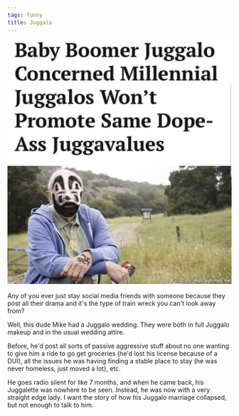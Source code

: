 ```yaml
---
tags: funny
title: Juggalo
---
```


![juggalo](https://raw.githubusercontent.com/muneer78/muneer78.github.io/master/images/juggalo.png)

Any of you ever just stay social media friends with someone because they post all their drama and it's the type of train wreck you can't look away from?

Well, this dude Mike had a Juggalo wedding. They were both in full Juggalo makeup and in the usual wedding attire.

Before, he'd post all sorts of passive aggressive stuff about no one wanting to give him a ride to go get groceries (he'd lost his license because of a DUI), all the issues he was having finding a stable place to stay (he was never homeless, just moved a lot), etc. 

He goes radio silent for like 7 months, and when he came back, his Juggalette was nowhere to be seen. Instead, he was now with a very straight edge lady. I want the story of how his Juggalo marriage collapsed, but not enough to talk to him.
